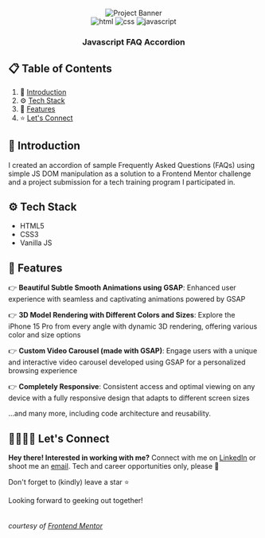 <div align="center">
  <br />
    <img src="design/desktop-design.jpg" alt="Project Banner">
  <br />

  <div>
    <img src="https://img.shields.io/badge/-HTML5-black?style=for-the-badge&logo=html5&logoColor=white&color=%23E34F26" alt="html" />
    <img src="https://img.shields.io/badge/-CSS3-black?style=for-the-badge&logo=css3&logoColor=white&color=%231572B6" alt="css" />
    <img src="https://img.shields.io/badge/-JavaScript-black?style=for-the-badge&logo=javascript&logoColor=black&color=%23F7DF1E" alt="javascript" />
  </div>

  <h3 align="center">Javascript FAQ Accordion</h3>
</div>

## 📋 <a name="table">Table of Contents</a>

1. 🤖 [Introduction](#introduction)
2. ⚙️ [Tech Stack](#tech-stack)
3. 🔋 [Features](#features)
4. ⭐ [Let's Connect](#follow-me)

## <a name="introduction">🤖 Introduction</a>

I created an accordion of sample Frequently Asked Questions (FAQs) using simple JS DOM manipulation as a solution to a Frontend Mentor challenge and a project submission for a tech training program I participated in.

## <a name="tech-stack">⚙️ Tech Stack</a>

- HTML5
- CSS3
- Vanilla JS

## <a name="features">🔋 Features</a>

👉 **Beautiful Subtle Smooth Animations using GSAP**: Enhanced user experience with seamless and captivating animations powered by GSAP

👉 **3D Model Rendering with Different Colors and Sizes**: Explore the iPhone 15 Pro from every angle with dynamic 3D rendering, offering various color and size options

👉 **Custom Video Carousel (made with GSAP)**: Engage users with a unique and interactive video carousel developed using GSAP for a personalized browsing experience

👉 **Completely Responsive**: Consistent access and optimal viewing on any device with a fully responsive design that adapts to different screen sizes

...and many more, including code architecture and reusability.

## <a name="follow-me">🫱🏽‍🫲🏼 Let's Connect</a>
**Hey there! Interested in working with me?** 
Connect with me on [LinkedIn](https://www.linkedin.com/in/themelodyemmanuel) or shoot me an [email](mailto:melodyemmanuel152@gmail.com). Tech and career opportunities only, please 👀

Don't forget to (kindly) leave a star ⭐

Looking forward to geeking out together!
<br/>
<br/>
<br/>
<i>courtesy of [Frontend Mentor](https://www.frontendmentor.io/challenges/faq-accordion-wyfFdeBwBz)

